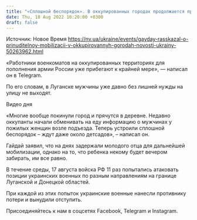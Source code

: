 ```yaml
---
title: "«Сплошной беспорядок». В оккупированных городах продолжается принудительная мобилизация, мужчин ловят возле детсадов — Луганская ОВА"
date: Thu, 18 Aug 2022 10:20:00 +0300
draft: false
---
```

Источник: Новое Время https://nv.ua/ukraine/events/gayday-rasskazal-o-prinuditelnoy-mobilizacii-v-okkupirovannyh-gorodah-novosti-ukrainy-50263962.html


«Работники военкоматов на оккупированных территориях для пополнения армии России уже прибегают к крайней мере», — написал он в Telegram.

По его словам, в Луганске мужчины уже давно без лишней нужды на улицу не выходят.

 Видео дня   

«Многие вообще покинули город и прячутся в деревне. Недавно оккупанты начали обменивать на еду информацию о мужчинах у пожилых женщин возле подъезда. Теперь устроили сплошной беспорядок – ждут даже около детсадов», – написал он.

Гайдай заявил, что на днях задержали молодого отца для дальнейшей мобилизации, однако на то, что ребенка некому будет вечером забирать, им все равно.

В течение среды, 17 августа войска РФ 11 раз попытались атаковать позиции украинских военных по разным направлениям на границе Луганской и Донецкой областей. 

При каждой из этих попыток украинские военные нанесли противнику потери и вынудили отступить.

Присоединяйтесь к нам в соцсетях Facebook, Telegram и Instagram.
